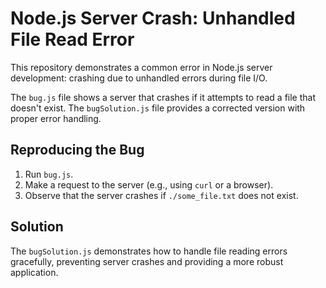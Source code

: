 # Node.js Server Crash: Unhandled File Read Error

This repository demonstrates a common error in Node.js server development: crashing due to unhandled errors during file I/O.

The `bug.js` file shows a server that crashes if it attempts to read a file that doesn't exist. The `bugSolution.js` file provides a corrected version with proper error handling.

## Reproducing the Bug

1.  Run `bug.js`.
2.  Make a request to the server (e.g., using `curl` or a browser).
3.  Observe that the server crashes if `./some_file.txt` does not exist.

## Solution

The `bugSolution.js` demonstrates how to handle file reading errors gracefully, preventing server crashes and providing a more robust application.